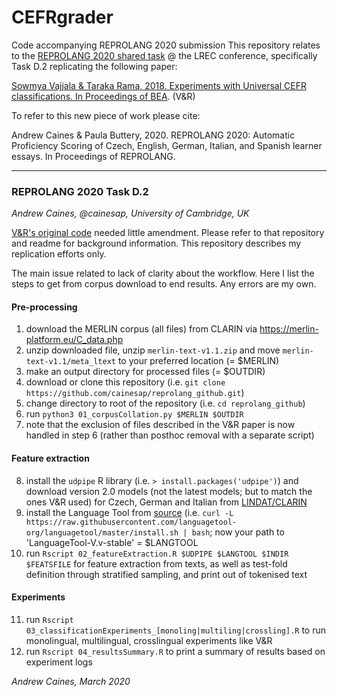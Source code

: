 # CEFRgrader

Code accompanying REPROLANG 2020 submission
This repository relates to the [REPROLANG 2020 shared task](https://lrec2020.lrec-conf.org/en/reprolang2020) @ the LREC conference,
 specifically Task D.2 replicating the following paper:

[Sowmya Vajjala & Taraka Rama, 2018. Experiments with Universal CEFR classifications. In Proceedings of BEA](https://www.aclweb.org/anthology/W18-0515). (V&R)

To refer to this new piece of work please cite:

Andrew Caines & Paula Buttery, 2020. REPROLANG 2020: Automatic Proficiency Scoring of Czech, English, German, Italian, and Spanish learner essays. In Proceedings of REPROLANG.

----

### REPROLANG 2020 Task D.2

_Andrew Caines, @cainesap, University of Cambridge, UK_

[V&R's original code](https://github.com/nishkalavallabhi/UniversalCEFRScoring) needed little amendment.
Please refer to that repository and readme for background information. This repository describes my replication efforts only.

The main issue related to lack of clarity about the workflow.
Here I list the steps to get from corpus download to end results. Any errors are my own.

#### Pre-processing

1. download the MERLIN corpus (all files) from CLARIN via https://merlin-platform.eu/C_data.php
2. unzip downloaded file, unzip `merlin-text-v1.1.zip` and move `merlin-text-v1.1/meta_ltext` to your preferred location (= $MERLIN)
3. make an output directory for processed files (= $OUTDIR)
4. download or clone this repository (i.e. `git clone https://github.com/cainesap/reprolang_github.git`)
5. change directory to root of the repository (i.e. `cd reprolang_github`)
6. run `python3 01_corpusCollation.py $MERLIN $OUTDIR`
7. note that the exclusion of files described in the V&R paper is now handled in step 6 (rather than posthoc removal with a separate script)

#### Feature extraction

8. install the `udpipe` R library (i.e. `> install.packages('udpipe')`) and download version 2.0 models (not the latest models; but to match the ones V&R used) for Czech, German and Italian from [LINDAT/CLARIN](https://lindat.mff.cuni.cz/repository/xmlui/handle/11234/1-2364?show=full)
9. install the Language Tool from [source](https://github.com/languagetool-org/languagetool) (i.e. `curl -L https://raw.githubusercontent.com/languagetool-org/languagetool/master/install.sh | bash`; now your path to 'LanguageTool-V.v-stable' = $LANGTOOL
10. run `Rscript 02_featureExtraction.R $UDPIPE $LANGTOOL $INDIR $FEATSFILE` for feature extraction from texts, as well as test-fold definition through stratified sampling, and print out of tokenised text

#### Experiments

11. run `Rscript 03_classificationExperiments_[monoling|multiling|crossling].R` to run monolingual, multilingual, crosslingual experiments like V&R
12. run `Rscript 04_resultsSummary.R` to print a summary of results based on experiment logs


_Andrew Caines, March 2020_
